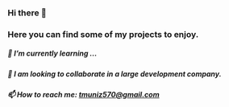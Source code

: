 ### Hi there 👋

### Here you can find some of my projects to enjoy.

##### 🌱 I’m currently learning ...
##### 👯 I am looking to collaborate in a large development company.
##### 📫 How to reach me: tmuniz570@gmail.com

<!--
**tmuniz570/tmuniz570** is a ✨ _special_ ✨ repository because its `README.md` (this file) appears on your GitHub profile.

Here are some ideas to get you started:

- 🔭 I’m currently working on ...
- 🌱 I’m currently learning ...
- 👯 I’m looking to collaborate on ...
- 🤔 I’m looking for help with ...
- 💬 Ask me about ...
- 📫 How to reach me: ...
- 😄 Pronouns: ...
- ⚡ Fun fact: ...
-->
